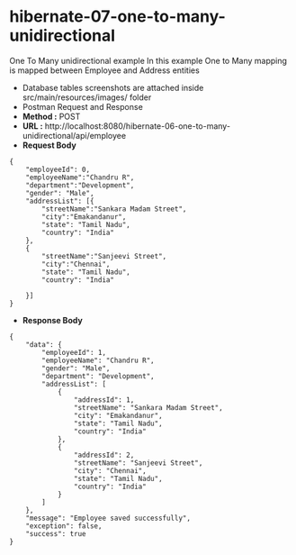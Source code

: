 # hibernate-07-one-to-many-unidirectional
One To Many unidirectional example
In this example One to Many mapping is mapped between Employee and Address entities
- Database tables screenshots are attached inside src/main/resources/images/ folder
- Postman Request and Response
- **Method :** POST
- **URL :** http://localhost:8080/hibernate-06-one-to-many-unidirectional/api/employee
- **Request Body**
```
{
	"employeeId": 0,
	"employeeName":"Chandru R",
	"department":"Development",
	"gender": "Male",
	"addressList": [{
		"streetName":"Sankara Madam Street",
		"city":"Emakandanur",
		"state": "Tamil Nadu",
		"country": "India"
	},
	{
		"streetName":"Sanjeevi Street",
		"city":"Chennai",
		"state": "Tamil Nadu",
		"country": "India"
		
	}]
}
```
- **Response Body**
```
{
    "data": {
        "employeeId": 1,
        "employeeName": "Chandru R",
        "gender": "Male",
        "department": "Development",
        "addressList": [
            {
                "addressId": 1,
                "streetName": "Sankara Madam Street",
                "city": "Emakandanur",
                "state": "Tamil Nadu",
                "country": "India"
            },
            {
                "addressId": 2,
                "streetName": "Sanjeevi Street",
                "city": "Chennai",
                "state": "Tamil Nadu",
                "country": "India"
            }
        ]
    },
    "message": "Employee saved successfully",
    "exception": false,
    "success": true
}
```
